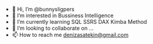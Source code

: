 - 👋 Hi, I’m @bunnysligpers
- 👀 I’m interested in Bussiness Intelligence
- 🌱 I’m currently learning SQL SSRS DAX Kimba Method
- 💞️ I’m looking to collaborate on ...
- 📫 How to reach me denizasatekin@gmail.com

<!---
bunnysligpers/bunnysligpers is a ✨ special ✨ repository because its `README.md` (this file) appears on your GitHub profile.
You can click the Preview link to take a look at your changes.
--->
